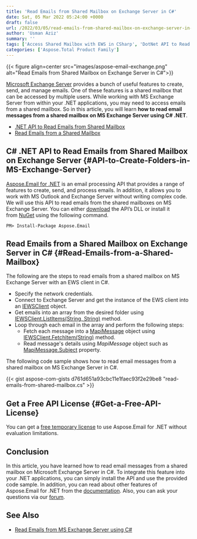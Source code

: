 ```yaml
---
title: 'Read Emails from Shared Mailbox on Exchange Server in C#'
date: Sat, 05 Mar 2022 05:24:00 +0000
draft: false
url: /2022/03/05/read-emails-from-shared-mailbox-on-exchange-server-in-csharp/
author: 'Usman Aziz'
summary: ''
tags: ['Access Shared Mailbox with EWS in CSharp', 'DotNet API to Read Emails from Shared Mailbox', 'Read Emails from a Shared Mailbox with EWS in Csharp']
categories: ['Aspose.Total Product Family']
---
```




{{< figure align=center src="images/aspose-email-exchange.png" alt="Read Emails from Shared Mailbox on Exchange Server in C#">}}


[Microsoft Exchange Server](https://en.wikipedia.org/wiki/Microsoft_Exchange_Server) provides a bunch of useful features to create, send, and manage emails. One of these features is a shared mailbox that can be accessed by multiple users. While working with MS Exchange Server from within your .NET applications, you may need to access emails from a shared mailbox. So in this article, you will learn **how to read email messages from a shared mailbox on MS Exchange Server using C# .NET**.

*   [.NET API to Read Emails from Shared Mailbox](#API-to-Create-Folders-in-MS-Exchange-Server)
*   [Read Emails from a Shared Mailbox](#Read-Emails-from-a-Shared-Mailbox)

## C# .NET API to Read Emails from Shared Mailbox on Exchange Server {#API-to-Create-Folders-in-MS-Exchange-Server}

[Aspose.Email for .NET](https://products.aspose.com/email/net/) is an email processing API that provides a range of features to create, send, and process emails. In addition, it allows you to work with MS Outlook and Exchange Server without writing complex code. We will use this API to read emails from the shared mailboxes on MS Exchange Server. You can either [download](https://downloads.aspose.com/email/net) the API’s DLL or install it from [NuGet](https://www.nuget.org/packages/Aspose.Email/) using the following command.

```
PM> Install-Package Aspose.Email
```

## Read Emails from a Shared Mailbox on Exchange Server in C# {#Read-Emails-from-a-Shared-Mailbox}

The following are the steps to read emails from a shared mailbox on MS Exchange Server with an EWS client in C#.

*   Specify the network credentials.
*   Connect to Exchange Server and get the instance of the EWS client into an [IEWSClient](https://apireference.aspose.com/email/net/aspose.email.clients.exchange.webservice/iewsclient) object.
*   Get emails into an array from the desired folder using [IEWSClient.ListItems(String, String)](https://apireference.aspose.com/email/net/aspose.email.clients.exchange.webservice.iewsclient/listitems/methods/3) method.
*   Loop through each email in the array and perform the following steps:
    *   Fetch each message into a [MapiMessage](https://apireference.aspose.com/email/net/aspose.email.mapi/mapimessage) object using [IEWSClient.FetchItem(String)](https://apireference.aspose.com/email/net/aspose.email.clients.exchange.webservice/iewsclient/methods/fetchitem) method.
    *   Read message's details using _MapiMessage_ object such as [MapiMessage.Subject](https://apireference.aspose.com/email/net/aspose.email.mapi/mapimessageitembase/properties/subject) property.

The following code sample shows how to read email messages from a shared mailbox on MS Exchange Server in C#.

{{< gist aspose-com-gists d761d651a93cbc11e1faec93f2e29be8 "read-emails-from-shared-mailbox.cs" >}}

## Get a Free API License {#Get-a-Free-API-License}

You can get a [free temporary license](https://purchase.aspose.com/temporary-license) to use Aspose.Email for .NET without evaluation limitations.

## Conclusion

In this article, you have learned how to read email messages from a shared mailbox on Microsoft Exchange Server in C#. To integrate this feature into your .NET applications, you can simply install the API and use the provided code sample. In addition, you can read about other features of Aspose.Email for .NET from the [documentation](https://docs.aspose.com/email/net/). Also, you can ask your questions via our [forum](https://forum.aspose.com/).

## See Also

*   [Read Emails from MS Exchange Server using C#](https://blog.aspose.com/2020/11/20/read-emails-from-exchange-server-using-csharp/)




